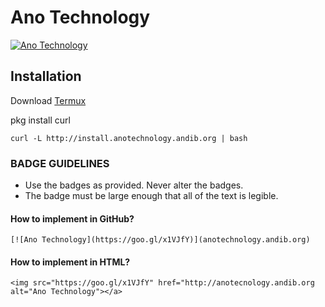 # Ano Technology
[![Ano Technology](https://andibde.github.io/anotechnology/ano-technology.png)](https://github.com/andibde/anotechnology/)

## Installation
Download [Termux](https://play.google.com/store/apps/details?id=com.termux)

pkg install curl

```
curl -L http://install.anotechnology.andib.org | bash
```



### BADGE GUIDELINES
* Use the badges as provided. Never alter the badges.
* The badge must be large enough that all of the text is legible.


#### How to implement in GitHub?
```
[![Ano Technology](https://goo.gl/x1VJfY)](anotechnology.andib.org)
```

#### How to implement in HTML?
```
<img src="https://goo.gl/x1VJfY" href="http://anotecnology.andib.org alt="Ano Technology"></a>
```
